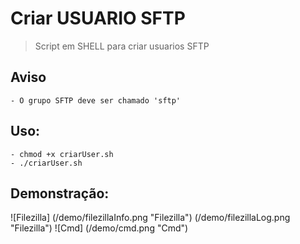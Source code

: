 # Criar USUARIO SFTP
> Script em SHELL para criar usuarios SFTP

## Aviso
    - O grupo SFTP deve ser chamado 'sftp'

## Uso:
    - chmod +x criarUser.sh
    - ./criarUser.sh

## Demonstração:
![Filezilla]
(/demo/filezillaInfo.png "Filezilla")
(/demo/filezillaLog.png "Filezilla")
![Cmd]
(/demo/cmd.png "Cmd")
